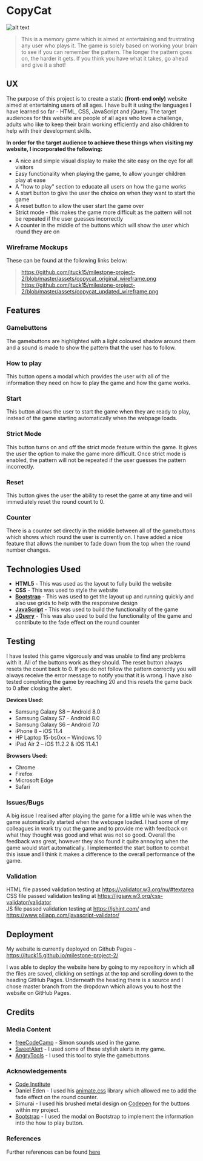 # CopyCat

![alt text](https://github.com/jtuck15/milestone-project-2/blob/master/assets/copycat.PNG "Picture of the website, CopyCat")

>This is a memory game which is aimed at entertaining and frustrating any user who plays it. The game is solely based on working your brain to see if you can remember the pattern. The longer the pattern goes on, the harder it gets. If you think you have what it takes, go ahead and give it a shot!

## UX

The purpose of this project is to create a static **(front-end only)** website aimed at entertaining users of all ages. I have built it using the languages I have learned so far - HTML, CSS, JavaScript and jQuery. The target audiences for this website are people of all ages who love a challenge, adults who like to keep their brain working efficiently and also children to help with their development skills. 

**In order for the target audience to achieve these things when visiting my website, I incorporated the following:**
- A nice and simple visual display to make the site easy on the eye for all visitors
- Easy functionality when playing the game, to allow younger children play at ease
- A "how to play" section to educate all users on how the game works
- A start button to give the user the choice on when they want to start the game
- A reset button to allow the user start the game over
- Strict mode - this makes the game more difficult as the pattern will not be repeated if the user guesses incorrectly
- A counter in the middle of the buttons which will show the user which round they are on

 ### Wireframe Mockups
 
 These can be found at the following links below:

>https://github.com/jtuck15/milestone-project-2/blob/master/assets/copycat_original_wireframe.png
https://github.com/jtuck15/milestone-project-2/blob/master/assets/copycat_updated_wireframe.png

## Features

### Gamebuttons
The gamebuttons are highlighted with a light coloured shadow around them and a sound is made to show the pattern that the user has to follow.

### How to play 
This button opens a modal which provides the user with all of the information they need on how to play the game and how the game works.

### Start 
This button allows the user to start the game when they are ready to play, instead of the game starting automatically when the webpage loads.

### Strict Mode
This button turns on and off the strict mode feature within the game. It gives the user the option to make the game more difficult. Once strict mode is enabled, the pattern will not be repeated if the user guesses the pattern incorrectly.

### Reset
This button gives the user the ability to reset the game at any time and will immediately reset the round count to 0.

### Counter
There is a counter set directly in the middle between all of the gamebuttons which shows which round the user is currently on. I have added a nice feature that allows the number to fade down from the top when the round number changes.

## Technologies Used

- **HTML5** - This was used as the layout to fully build the website
- **CSS** - This was used to style the website 
- **[Bootstrap](https://getbootstrap.com/docs/3.3/)** - This was used to get the layout up and running quickly and also use grids to help with the responsive design
- **[JavaScript](https://www.javascript.com/)** - This was used to build the functionality of the game
- **[JQuery](https://jquery.com/)** - This was also used to build the functionality of the game and contribute to the fade effect on the round counter

## Testing

I have tested this game vigorously and was unable to find any problems with it. All of the buttons work as they should. The reset button always resets the count back to 0. If you do not follow the pattern correctly you will always receive the error message to notify you that it is wrong. I have also tested completing the game by reaching 20 and this resets the game back to 0 after closing the alert.

**Devices Used:**
- Samsung Galaxy S8 – Android 8.0
- Samsung Galaxy S7 - Android 8.0
- Samsung Galaxy S6 – Android  7.0
- iPhone 8 – iOS 11.4
- HP Laptop 15-bs0xx – Windows 10
- iPad Air 2 – iOS 11.2.2 & iOS 11.4.1

**Browsers Used:**
- Chrome 
- Firefox
- Microsoft Edge
- Safari

### Issues/Bugs
A big issue I realised after playing the game for a little while was when the game automatically started when the webpage loaded. I had some of my colleagues in work try out the game and to provide me with feedback on what they thought was good and what was not so good. Overall the feedback was great, however they also found it quite annoying when the game would start automatically. I implemented the start button to combat this issue and I think it makes a difference to the overall performance of the game.

### Validation
HTML file passed validation testing at https://validator.w3.org/nu/#textarea <br>
CSS file passed validation testing at https://jigsaw.w3.org/css-validator/validator <br>
JS file passed validation testing at https://jshint.com/ and https://www.piliapp.com/javascript-validator/

## Deployment
My website is currently deployed on Github Pages - https://jtuck15.github.io/milestone-project-2/

I was able to deploy the website here by going to my repository in which all the files are saved, clicking on settings at the top and scrolling down to the heading GitHub Pages. Underneath the heading there is a source and I chose master branch from the dropdown which allows you to host the website on GitHub Pages.

## Credits

### Media Content
- [freeCodeCamp](https://www.freecodecamp.org/) - Simon sounds used in the game.
- [SweetAlert](https://sweetalert.js.org) - I used some of these stylish alerts in my game.
- [AngryTools](http://angrytools.com/gradient/) - I used this tool to style the gamebuttons.

### Acknowledgements
- [Code Institute](https://www.codeinstitute.net/)
- Daniel Eden - I used his [animate.css](https://daneden.github.io/animate.css/) library which allowed me to add the fade effect on the round counter.
- Simurai - I used his brushed metal design on [Codepen](https://codepen.io/simurai/pen/DwJdq) for the buttons within my project.
- [Bootstrap](https://getbootstrap.com/docs/3.3/javascript/#modals) - I used the modal on Bootstrap to implement the information into the how to play button.

### References
Further references can be found [here](https://github.com/jtuck15/milestone-project-2/blob/master/assets/references.txt)
